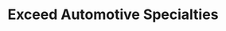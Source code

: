 ---
title: "Exceed Automotive Specialties"
url: /saskatoon/exceed-automotive-specialties/
shop: car repair
---